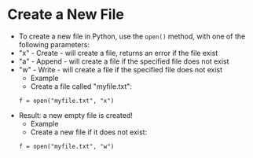 # Create a New File
- To create a new file in Python, use the `open()` method, with one of the following parameters:
- "x" - Create - will create a file, returns an error if the file exist
- "a" - Append - will create a file if the specified file does not exist
- "w" - Write - will create a file if the specified file does not exist
    - Example
    - Create a file called "myfile.txt":
    ```
    f = open("myfile.txt", "x")
    ```
- Result: a new empty file is created!
    - Example
    - Create a new file if it does not exist:
    ```
    f = open("myfile.txt", "w")
    ```




